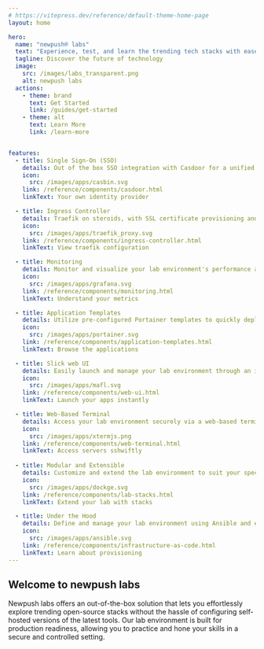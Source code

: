 ```yaml
---
# https://vitepress.dev/reference/default-theme-home-page
layout: home

hero:
  name: "newpush® labs"
  text: "Experience, test, and learn the trending tech stacks with ease"
  tagline: Discover the future of technology
  image:
    src: /images/labs_transparent.png
    alt: newpush labs
  actions:
    - theme: brand
      text: Get Started
      link: /guides/get-started
    - theme: alt
      text: Learn More
      link: /learn-more


features:
  - title: Single Sign-On (SSO)
    details: Out of the box SSO integration with Casdoor for a unified login experience.
    icon: 
      src: /images/apps/casbin.svg
    link: /reference/components/casdoor.html
    linkText: Your own identity provider

  - title: Ingress Controller
    details: Traefik on steroids, with SSL certificate provisioning and authentication middleware with a bunch of goodies.
    icon:
      src: /images/apps/traefik_proxy.svg
    link: /reference/components/ingress-controller.html
    linkText: View traefik configuration

  - title: Monitoring
    details: Monitor and visualize your lab environment's performance and metrics with built-in Grafana dashboards and Loki for log aggregation and analysis.
    icon:
      src: /images/apps/grafana.svg
    link: /reference/components/monitoring.html
    linkText: Understand your metrics

  - title: Application Templates
    details: Utilize pre-configured Portainer templates to quickly deploy and manage containerized applications.
    icon:
      src: /images/apps/portainer.svg
    link: /reference/components/application-templates.html
    linkText: Browse the applications

  - title: Slick web UI
    details: Easily launch and manage your lab environment through an intuitive web interface even on your mobile.
    icon:
      src: /images/apps/mafl.svg
    link: /reference/components/web-ui.html
    linkText: Launch your apps instantly

  - title: Web-Based Terminal
    details: Access your lab environment securely via a web-based terminal for SSH.
    icon:
      src: /images/apps/xtermjs.png
    link: /reference/components/web-terminal.html
    linkText: Access servers sshwiftly 
    
  - title: Modular and Extensible
    details: Customize and extend the lab environment to suit your specific needs.
    icon:
      src: /images/apps/dockge.svg
    link: /reference/components/lab-stacks.html
    linkText: Extend your lab with stacks

  - title: Under the Hood
    details: Define and manage your lab environment using Ansible and ensuring consistency, reproducibility, and scalability.
    icon:
      src: /images/apps/ansible.svg
    link: /reference/components/infrastructure-as-code.html
    linkText: Learn about provisioning
---
```


##  Welcome to newpush labs 
Newpush labs offers an out-of-the-box solution that lets you effortlessly explore trending open-source stacks without the hassle of configuring self-hosted versions of the latest tools. Our lab environment is built for production readiness, allowing you to practice and hone your skills in a secure and controlled setting.
